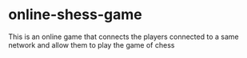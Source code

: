 # online-shess-game
This is an online game that connects the players connected to a same network and allow them to play the game of chess
